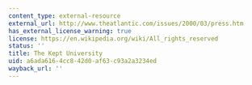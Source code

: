 ```yaml
---
content_type: external-resource
external_url: http://www.theatlantic.com/issues/2000/03/press.htm
has_external_license_warning: true
license: https://en.wikipedia.org/wiki/All_rights_reserved
status: ''
title: The Kept University
uid: a6ada616-4cc8-42d0-af63-c93a2a3234ed
wayback_url: ''
---
```

